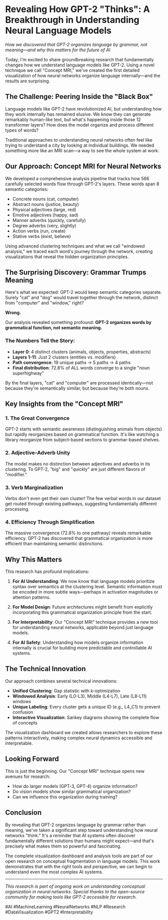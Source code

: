 # Revealing How GPT-2 "Thinks": A Breakthrough in Understanding Neural Language Models

*How we discovered that GPT-2 organizes language by grammar, not meaning—and why this matters for the future of AI*

Today, I'm excited to share groundbreaking research that fundamentally changes how we understand language models like GPT-2. Using a novel technique we call "Concept MRI," we've created the first detailed visualization of how neural networks organize language internally—and the results are surprising.

## The Challenge: Peering Inside the "Black Box"

Language models like GPT-2 have revolutionized AI, but understanding *how* they work internally has remained elusive. We know they can generate remarkably human-like text, but what's happening inside those 12 transformer layers? How does the model organize and process different types of words?

Traditional approaches to understanding neural networks often feel like trying to understand a city by looking at individual buildings. We needed something more like an MRI scan—a way to see the whole system at work.

## Our Approach: Concept MRI for Neural Networks

We developed a comprehensive analysis pipeline that tracks how 566 carefully selected words flow through GPT-2's layers. These words span 8 semantic categories:
- Concrete nouns (cat, computer)
- Abstract nouns (justice, beauty)
- Physical adjectives (large, red)
- Emotive adjectives (happy, sad)
- Manner adverbs (quickly, carefully)
- Degree adverbs (very, slightly)
- Action verbs (run, create)
- Stative verbs (exist, believe)

Using advanced clustering techniques and what we call "windowed analysis," we traced each word's journey through the network, creating visualizations that reveal the hidden organization principles.

## The Surprising Discovery: Grammar Trumps Meaning

Here's what we expected: GPT-2 would keep semantic categories separate. Surely "cat" and "dog" would travel together through the network, distinct from "computer" and "window," right?

**Wrong.**

Our analysis revealed something profound: **GPT-2 organizes words by grammatical function, not semantic meaning.**

### The Numbers Tell the Story:
- **Layer 0**: 4 distinct clusters (animals, objects, properties, abstracts)
- **Layers 1-11**: Just 2 clusters (entities vs. modifiers)
- **Path convergence**: 19 unique paths → 5 paths → 4 paths
- **Final distribution**: 72.8% of ALL words converge to a single "noun superhighway"

By the final layers, "cat" and "computer" are processed identically—not because they're semantically similar, but because they're both nouns.

## Key Insights from the "Concept MRI"

### 1. The Great Convergence
GPT-2 starts with semantic awareness (distinguishing animals from objects) but rapidly reorganizes based on grammatical function. It's like watching a library reorganize from subject-based sections to grammar-based shelves.

### 2. Adjective-Adverb Unity
The model makes no distinction between adjectives and adverbs in its clustering. To GPT-2, "big" and "quickly" are just different flavors of "modifier."

### 3. Verb Marginalization
Verbs don't even get their own cluster! The few verbal words in our dataset get routed through existing pathways, suggesting fundamentally different processing.

### 4. Efficiency Through Simplification
The massive convergence (72.8% to one pathway) reveals remarkable efficiency. GPT-2 has discovered that grammatical organization is more efficient than maintaining semantic distinctions.

## Why This Matters

This research has profound implications:

1. **For AI Understanding**: We now know that language models prioritize syntax over semantics at the clustering level. Semantic information must be encoded in more subtle ways—perhaps in activation magnitudes or attention patterns.

2. **For Model Design**: Future architectures might benefit from explicitly incorporating this grammatical organization principle from the start.

3. **For Interpretability**: Our "Concept MRI" technique provides a new tool for understanding neural networks, applicable beyond just language models.

4. **For AI Safety**: Understanding how models organize information internally is crucial for building more predictable and controllable AI systems.

## The Technical Innovation

Our approach combines several technical innovations:
- **Unified Clustering**: Gap statistic with k-optimization
- **Windowed Analysis**: Early (L0-L3), Middle (L4-L7), Late (L8-L11) windows
- **Unique Labeling**: Every cluster gets a unique ID (e.g., L4_C1) to prevent confusion
- **Interactive Visualization**: Sankey diagrams showing the complete flow of concepts

The visualization dashboard we created allows researchers to explore these patterns interactively, making complex neural dynamics accessible and interpretable.

## Looking Forward

This is just the beginning. Our "Concept MRI" technique opens new avenues for research:
- How do larger models (GPT-3, GPT-4) organize information?
- Do vision models show similar grammatical organization?
- Can we influence this organization during training?

## Conclusion

By revealing that GPT-2 organizes language by grammar rather than meaning, we've taken a significant step toward understanding how neural networks "think." It's a reminder that AI systems often discover fundamentally different solutions than humans might expect—and that's precisely what makes them so powerful and fascinating.

The complete visualization dashboard and analysis tools are part of our open research on conceptual fragmentation in language models. This work demonstrates that with the right tools and perspective, we can begin to understand even the most complex AI systems.

---

*This research is part of ongoing work on understanding conceptual organization in neural networks. Special thanks to the open-source community for making tools like GPT-2 accessible for research.*

#AI #MachineLearning #NeuralNetworks #NLP #Research #DataVisualization #GPT2 #Interpretability
